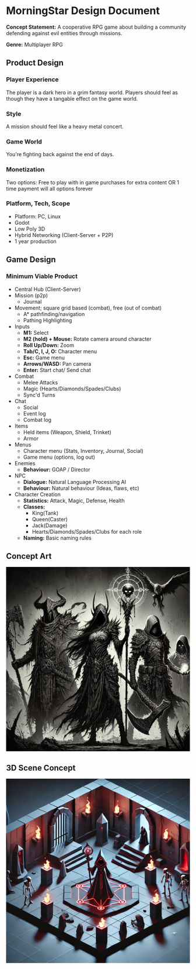 # MorningStar Design Document 
**Concept Statement:** A cooperative RPG game about building a community defending against evil entities through missions.

**Genre:** Multiplayer RPG

## Product Design

### Player Experience
The player is a dark hero in a grim fantasy world. Players should feel as though they have a tangable effect on the game world.

### Style
A mission should feel like a heavy metal concert.

### Game World
You're fighting back against the end of days.

### Monetization
Two options: Free to play with in game purchases for extra content OR 1 time payment will all options forever

### Platform, Tech, Scope
- Platform: PC, Linux
- Godot
- Low Poly 3D
- Hybrid Networking (Client-Server + P2P)
- 1 year production

## Game Design
### Minimum Viable Product
- Central Hub (Client-Server)
- Mission (p2p)
  - Journal
- Movement; square grid based (combat), free (out of combat)
  - A* pathfinding/navigation
  - Pathing Highlighting
- Inputs
  - **M1:** Select
  - **M2 (hold) + Mouse:** Rotate camera around character
  - **Roll Up/Down:** Zoom
  - **Tab/C, I, J, O:** Character menu
  - **Esc:** Game menu
  - **Arrows/WASD:** Pan camera
  - **Enter:** Start chat/ Send chat
- Combat
  - Melee Attacks
  - Magic (Hearts/Diamonds/Spades/Clubs)
  - Sync'd Turns
- Chat
  - Social
  - Event log
  - Combat log
- Items
  - Held items (Weapon, Shield, Trinket)
  - Armor
- Menus
  - Character menu (Stats, Inventory, Journal, Social)
  - Game menu (options, log out)
- Enemies
  - **Behaviour:** GOAP / Director
- NPC
  - **Dialogue:** Natural Language Processing AI
  - **Behaviour:** Natural behaviour (Ideas, flaws, etc)
- Character Creation
  - **Statistics:** Attack, Magic, Defense, Health
  - **Classes:** 
    - King(Tank)
    - Queen(Caster)
    - Jack(Damage)
    - Hearts/Diamonds/Spades/Clubs for each role
  - **Naming:** Basic naming rules

## Concept Art
![](conceptart.webp)
## 3D Scene Concept
![](3dscene.webp)